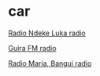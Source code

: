 # car

[Radio Ndeke Luka radio](https://stream.radiondekeluka.org/ndekeluka)

[Guira FM radio](https://audio-edge-3mayu.fra.h.radiomast.io/ce42a7f0-b3a7-47ee-9eb2-97009bba3c2a)

[Radio Maria, Bangui radio](http://dreamsiteradiocp4.com:8056/stream.nsv)

